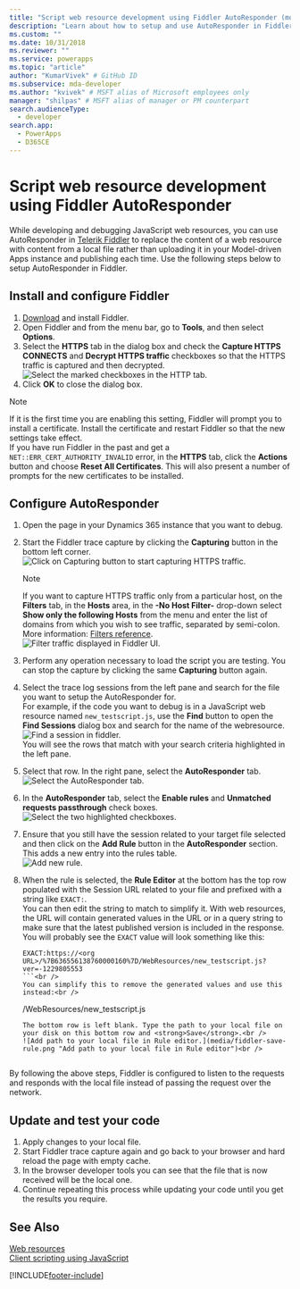 ```yaml
---
title: "Script web resource development using Fiddler AutoResponder (model-driven apps) | Microsoft Docs" # Intent and product brand in a unique string of 43-59 chars including spaces
description: "Learn about how to setup and use AutoResponder in Fiddler for local debugging of JavaScript web resources." # 115-145 characters including spaces. This abstract displays in the search result.
ms.custom: ""
ms.date: 10/31/2018
ms.reviewer: ""
ms.service: powerapps
ms.topic: "article"
author: "KumarVivek" # GitHub ID
ms.subservice: mda-developer
ms.author: "kvivek" # MSFT alias of Microsoft employees only
manager: "shilpas" # MSFT alias of manager or PM counterpart
search.audienceType: 
  - developer
search.app: 
  - PowerApps
  - D365CE
---
```

# Script web resource development using Fiddler AutoResponder

While developing and debugging JavaScript web resources, you can use AutoResponder in [Telerik Fiddler](https://www.telerik.com/fiddler) to replace the content of a web resource with content from a local file rather than uploading it in your Model-driven Apps instance and publishing each time. Use the following steps below to setup AutoResponder in Fiddler.

## Install and configure Fiddler

1. [Download](https://www.telerik.com/download/fiddler) and install Fiddler.
1. Open Fiddler and from the menu bar, go to **Tools**, and then select **Options**.
2. Select the **HTTPS** tab in the dialog box and check the **Capture HTTPS CONNECTS** and **Decrypt HTTPS traffic** checkboxes so that the HTTPS traffic is captured and then decrypted.<br />
 ![Select the marked checkboxes in the HTTP tab.](media/fiddler-https-options.png "Select the marked checkboxes in the HTTP tab")</br>
3. Click **OK** to close the dialog box.

> [!NOTE]
> If it is the first time you are enabling this setting, Fiddler will prompt you to install a certificate. Install the certificate and restart Fiddler so that the new settings take effect.<br />
> If you have run Fiddler in the past and get a `NET::ERR_CERT_AUTHORITY_INVALID` error, in the **HTTPS** tab, click the **Actions** button and choose **Reset All Certificates**. This will also present a number of prompts for the new certificates to be installed.

## Configure AutoResponder

1. Open the page in your Dynamics 365 instance that you want to debug.
2. Start the Fiddler trace capture by clicking the **Capturing** button in the bottom left corner.
   ![Click on Capturing button to start capturing HTTPS traffic.](media/fiddler-start-capturing.png "Click on Capturing button to start capturing HTTPS traffic")</br>

   > [!NOTE]
   > If you want to capture HTTPS traffic only from a particular host, on the **Filters** tab, in the **Hosts** area, in the **-No Host Filter-** drop-down select **Show only the following Hosts** from the menu and enter the list of domains from which you wish to see traffic, separated by semi-colon. More information: [Filters reference](https://docs.telerik.com/fiddler/KnowledgeBase/Filters).
   > ![Filter traffic displayed in Fiddler UI.](media/fiddler-filter-traffic.png "Filter traffic displayed in Fiddler UI")

3. Perform any operation necessary to load the script you are testing. You can stop the capture by clicking the same **Capturing** button again.
4. Select the trace log sessions from the left pane and search for the file you want to setup the AutoResponder for.<br /> For example, if the code you want to debug is in a JavaScript web resource named `new_testscript.js`, use the **Find** button to open the  **Find Sessions** dialog box and search for the name of the webresource. <br />![Find a session in fiddler.](media/fiddler-find-sessions.PNG)<br />You will see the rows that match with your search criteria highlighted in the left pane.
5. Select that row. In the right pane, select the **AutoResponder** tab. <br /> ![Select the AutoResponder tab.](media/fiddler-auto-responder.png)
6. In the **AutoResponder** tab, select the **Enable rules** and **Unmatched requests passthrough** check boxes.<br />
   ![Select the two highlighted checkboxes.](media/fiddler-select-checkbox.png "Select the two highlighted checkboxes")<br />
7. Ensure that you still have the session related to your target file selected and then click on the **Add Rule** button in the **AutoResponder** section. This adds a new entry into the rules table.<br />
   ![Add new rule.](media/fiddler-add-rule.png "Add new rule")
8. When the rule is selected, the **Rule Editor** at the bottom has the top row populated with the Session URL related to your file and prefixed with a string like `EXACT:`.<br />
   You can then edit the string to match to simplify it. With web resources, the URL will contain generated values in the URL or in a query string to make sure that the latest published version is included in the response. You will probably see the `EXACT` value will look something like this:<br />
    ```
    EXACT:https://<org URL>/%7B636556138760000160%7D/WebResources/new_testscript.js?    ver=-1229805553
    ```<br />
    You can simplify this to remove the generated values and use this instead:<br />
    ```
    /WebResources/new_testscript.js
    ```<br />
   The bottom row is left blank. Type the path to your local file on your disk on this bottom row and <strong>Save</strong>.<br />
   ![Add path to your local file in Rule editor.](media/fiddler-save-rule.png "Add path to your local file in Rule editor")<br />


By following the above steps, Fiddler is configured to listen to the requests and responds with the local file instead of passing the request over the network.

## Update and test your code

1. Apply changes to your local file.
2. Start Fiddler trace capture again and go back to your browser and hard reload the page with empty cache.
3. In the browser developer tools you can see that the file that is now received will be the local one.
4. Continue repeating this process while updating your code until you get the results you require.


## See Also

[Web resources](web-resources.md)<br />
[Client scripting using JavaScript](client-scripting.md)


[!INCLUDE[footer-include](../../includes/footer-banner.md)]